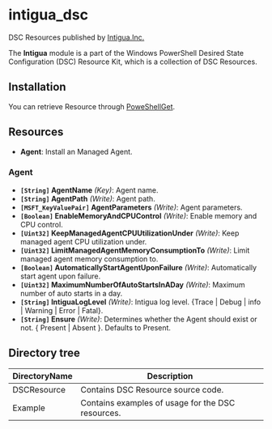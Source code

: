 # intigua_dsc

DSC Resources published  by [Intigua.Inc.](http://www.intigua.com)

The **Intigua** module is a part of the Windows PowerShell Desired State Configuration (DSC) Resource Kit, which is a collection of DSC Resources.

## Installation

You can retrieve Resource through [PoweShellGet](https://www.powershellgallery.com/packages/Intigua).

## Resources

- **Agent**: Install an Managed Agent.

### Agent
- **`[String]` AgentName** _(Key)_: Agent name.
- **`[String]` AgentPath** _(Write)_: Agent path.
- **`[MSFT_KeyValuePair]` AgentParameters** _(Write)_: Agent parameters.
- **`[Boolean]` EnableMemoryAndCPUControl** _(Write)_: Enable memory and CPU control.
- **`[Uint32]` KeepManagedAgentCPUUtilizationUnder** _(Write)_: Keep managed agent CPU utilization under.
- **`[Uint32]` LimitManagedAgentMemoryConsumptionTo** _(Write)_: Limit managed agent memory consumption to.
- **`[Boolean]` AutomaticallyStartAgentUponFailure** _(Write)_: Automatically start agent upon failure.
- **`[Uint32]` MaximumNumberOfAutoStartsInADay** _(Write)_: Maximum number of auto starts in a day.
- **`[String]` IntiguaLogLevel** _(Write)_: Intigua log level. {Trace | Debug | info | Warning | Error | Fatal}.
- **`[String]` Ensure** _(Write)_: Determines whether the Agent should exist or not. { Present | Absent }. Defaults to Present.


## Directory tree

DirectoryName | Description
----|----
DSCResource | Contains DSC Resource source code.
Example | Contains examples of usage for the DSC resources.
